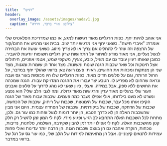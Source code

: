 ```yaml
---
title:  "רגיש"
header:
  overlay_image: /assets/images/nadav1.jpg
  caption: "צילום: אורי ברכר, חדרה"
---
```

<!--more-->

אני אוהב להיות יחף. כפות הרגליים מאוד רגישות למגע, או כמו שמדריכת הפלאטיס שלי אומרת: "איברי חישה". כשאני יחף אני מרגיש יותר יציב. בבית אני מרגיש את החום/קור של הרצפה וזה עוזר לי להחליט אם צריך או לא צריך מיזוג. כשאני עושה את הבחירה לנעול נעליים, אני מאוד מודע לוויתור על התחושות שרק רגליים חשופות יודעות להעביר.
כמובן שאותו רעיון עובד גם עם מעיל, כובע, צעיף, משקפי שמש, אטמי אוזניים, חיתולים אצל תינוקות וכל שאר שכבות הגנה שונות ומשונות. מצד אחד הן שומרות ומגנות, מצד שני הן מנתקות ומכהות את החושים.
ראיתי פעם רועה צאן בדואי שהולך יחף במדבר, על החול הרותח, וגם על סלעים חדים מאוד. כפות הרגליים שלו היו מכוסות בעור גס ועבה ונראה שהחום לא מפריע לו. הטבע יצר עבורו את ההגנה המדויקת עבורו. הגנה שמכהה את החושים ללא ספק, אבל במידה. ואצלי, כיוון שאני לא נוהג לדרוך על סלעים ואבנים העור שלי ברגליים מאוד עדין והרגישות מאוד גדולה.
ומה לגבי הלב שלי?
הוא נפצע ונשרט לא מעט בילדותו, אולי אפילו נשבר כמה פעמים. שכבות עבות מאוד של הגנה הקיפו אותו מכל עבר, שכבות של הימנעות, שכבות של ריחוק, שכבות של הכחשה, שכבות של הדחקה, שכבות של ביקורתיות, שכבות של הפחדה עצמית. היום אני מבין שהשכבות האלה הן לא כדרך הטבע, הן יותר דומות לנעל ופחות כמו עור גס. ולכן, מתחת לכל השכבות האלה התחבא לב רגיש ופגיע מידי.
לקח לי המון זמן להשיל רק חלק קטן מהשכבות האלה. לקח לי אפילו יותר זמן להבין שקירבה, השלמה, סלחנות, נדיבות, נוכחות, הוקרה ואהבה גם הן בעצם שכבות הגנה. הן הרבה יותר עדינות ואולי פחות עמידות לתנאים קיצוניים. אבל הן מתאימות למידות של הלב שלי, כמו עור גס על רגל של בדואי במדבר.